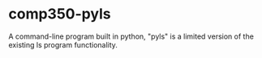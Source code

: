 # comp350-pyls
A command-line program built in python, "pyls" is a limited version of the existing ls program functionality.
